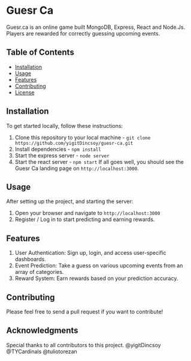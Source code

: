 # Guesr Ca

Guesr.ca is an online game built MongoDB, Express, React and Node.Js.
Players are rewarded for correctly guessing upcoming events.

## Table of Contents

- [Installation](#installation)
- [Usage](#usage)
- [Features](#features)
- [Contributing](#contributing)
- [License](#license)

## Installation

To get started locally, follow these instructions:

1. Clone this repository to your local machine - `git clone https://github.com/yigitDincsoy/guesr-ca.git`
2. Install dependencies - `npm install`
3. Start the express server - `node server`
4. Start the react server - `npm start`
If all goes well, you should see the Guesr Ca landing page on `http://localhost:3000`.

## Usage

After setting up the project, and starting the server:

1. Open your browser and navigate to `http://localhost:3000`
2. Register / Log in to start predicting and earning rewards.

## Features
1. User Authentication: Sign up, login, and access user-specific dashboards.
2. Event Prediction: Take a guess on various upcoming events from an array of categories.
3. Reward System: Earn rewards based on your prediction accuracy.

## Contributing
Please feel free to send a pull request if you want to contribute!

## Acknowledgments
Special thanks to all contributors to this project.
@yigitDincsoy
@TYCardinals
@tuliotorezan
